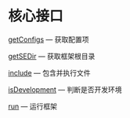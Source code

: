 核心接口
====================

[getConfigs](http://git.oschina.net/gaoxiang/SE-For-ASP/blob/master/Docs/Api/SimpleExtensions/getConfigs.md) &mdash; 获取配置项

[getSEDir](http://git.oschina.net/gaoxiang/SE-For-ASP/blob/master/Docs/Api/SimpleExtensions/getSEDir.md) &mdash; 获取框架根目录

[include](http://git.oschina.net/gaoxiang/SE-For-ASP/blob/master/Docs/Api/SimpleExtensions/include.md) &mdash; 包含并执行文件

[isDevelopment](http://git.oschina.net/gaoxiang/SE-For-ASP/blob/master/Docs/Api/SimpleExtensions/isDevelopment.md) &mdash; 判断是否开发环境

[run](http://git.oschina.net/gaoxiang/SE-For-ASP/blob/master/Docs/Api/SimpleExtensions/run.md) &mdash; 运行框架
